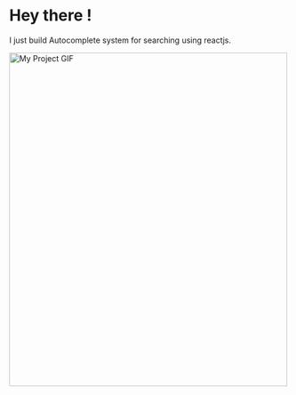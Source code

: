 # Hey there !

I just build Autocomplete system for searching using reactjs.

<img src="https://streamable.com/e/d7pl9m?" alt="My Project GIF" width="500" height="600">

